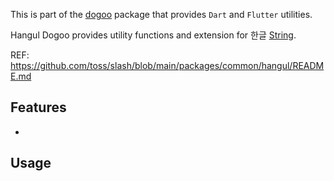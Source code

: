 This is part of the [dogoo](https://github.com/Wellssi/dogoo) package that provides `Dart` and `Flutter` utilities.

Hangul Dogoo provides utility functions and extension for 한글 [String](https://api.flutter.dev/flutter/dart-core/String-class.html).

REF: <https://github.com/toss/slash/blob/main/packages/common/hangul/README.md>

## Features

-

## Usage

```dart
```
